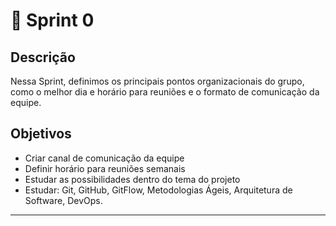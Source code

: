# **🏁** Sprint 0


## Descrição

 Nessa Sprint, definimos os principais pontos organizacionais do grupo, como o melhor dia e horário para reuniões e o formato de comunicação da equipe.
 

## Objetivos

- Criar canal de comunicação da equipe
- Definir horário para reuniões semanais
- Estudar as possibilidades dentro do tema do projeto
- Estudar: Git, GitHub, GitFlow, Metodologias Ágeis, Arquitetura de Software, DevOps.

---
